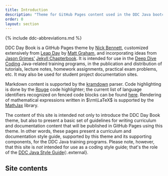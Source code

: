 ```yaml
---
title: Introduction
description: "Theme for GitHub Pages content used in the DDC Java bootcamps & related programs."
order: 0
layout: section
---
```


{% include ddc-abbreviations.md %}

DDC Day Book is a GitHub Pages theme by [Nick Bennett](mailto:nick@nickbenn.com), customized extensively from [Leap Day](https://pages-themes.github.io/leap-day/) by [Matt Graham](https://twitter.com/mattgraham), and incorporating ideas from [Jason Grimes'](https://grimesit.com) [Jekyll Chapterbook](https://github.com/jasongrimes/jekyll-chapterbook). It is intended for use in the [Deep Dive Coding](https://deepdivecoding.com) Java-related training programs, in the publication and distribution of tutorials, lecture notes, homework assignments, practical exam problems, etc. It may also be used for student project documentation sites. 

Markdown content is supported by the [kramdown](https://kramdown.gettalong.org/parser/kramdown.html) parser. Code highlighting is done by the [Rouge](http://rouge.jneen.net/) code highlighter; the current list of language identifiers recognized on fenced code blocks can be found [here](https://github.com/rouge-ruby/rouge/wiki/List-of-supported-languages-and-lexers). Rendering of mathematical expressions written in $\rm\LaTeX$ is supported by the [MathJax](https://www.mathjax.org/) library.

The content of this site is intended not only to introduce the DDC Day Book theme, but also to present a basic set of guidelines for writing curriculum and documentation content that will be published in GitHub Pages using this theme. In other words, these pages present a curriculum and documentation style guide, supported by this theme and its supporting components, for the DDC Java training programs. Please note, however, that this site is _not_ intended for use as a coding style guide; that's the role of the [DDC Java Style Guide](/style-guide/){:.external}.

## Site contents